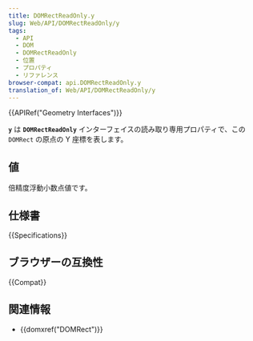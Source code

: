 ```yaml
---
title: DOMRectReadOnly.y
slug: Web/API/DOMRectReadOnly/y
tags:
  - API
  - DOM
  - DOMRectReadOnly
  - 位置
  - プロパティ
  - リファレンス
browser-compat: api.DOMRectReadOnly.y
translation_of: Web/API/DOMRectReadOnly/y
---
```

{{APIRef("Geometry Interfaces")}}

**`y`** は **`DOMRectReadOnly`** インターフェイスの読み取り専用プロパティで、この `DOMRect` の原点の Y 座標を表します。

## 値

倍精度浮動小数点値です。

## 仕様書

{{Specifications}}

## ブラウザーの互換性

{{Compat}}

## 関連情報

- {{domxref("DOMRect")}}
